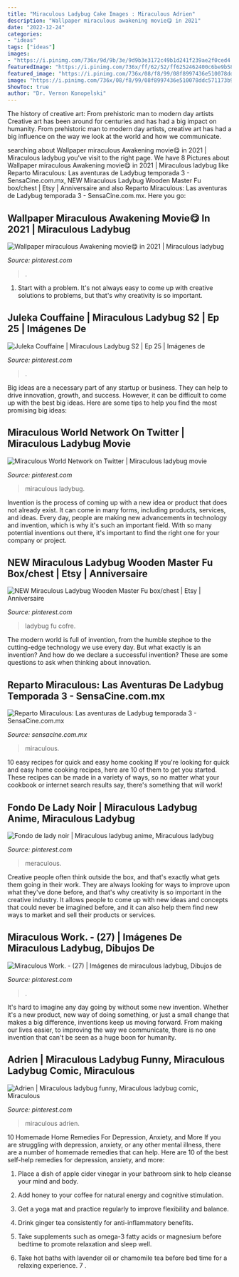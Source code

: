 ```yaml
---
title: "Miraculous Ladybug Cake Images : Miraculous Adrien"
description: "Wallpaper miraculous awakening movie😋 in 2021"
date: "2022-12-24"
categories:
- "ideas"
tags: ["ideas"]
images:
- "https://i.pinimg.com/736x/9d/9b/3e/9d9b3e3172c49b1d241f239ae2f0ced4.jpg"
featuredImage: "https://i.pinimg.com/736x/ff/62/52/ff6252462400c6be9b58f6581f138a22.jpg"
featured_image: "https://i.pinimg.com/736x/08/f8/99/08f8997436e510078ddc571173b90671.jpg"
image: "https://i.pinimg.com/736x/08/f8/99/08f8997436e510078ddc571173b90671.jpg"
ShowToc: true
author: "Dr. Vernon Konopelski"
---
```



The history of creative art: From prehistoric man to modern day artists
Creative art has been around for centuries and has had a big impact on humanity. From prehistoric man to modern day artists, creative art has had a big influence on the way we look at the world and how we communicate.

	

		
searching about Wallpaper miraculous Awakening movie😋 in 2021 | Miraculous ladybug you've visit to the right page. We have 8 Pictures about Wallpaper miraculous Awakening movie😋 in 2021 | Miraculous ladybug like Reparto Miraculous: Las aventuras de Ladybug temporada 3 - SensaCine.com.mx, NEW Miraculous Ladybug Wooden Master Fu box/chest | Etsy | Anniversaire and also Reparto Miraculous: Las aventuras de Ladybug temporada 3 - SensaCine.com.mx. Here you go:
		
    
## Wallpaper Miraculous Awakening Movie😋 In 2021 | Miraculous Ladybug

<img loading=lazy src="https://i.pinimg.com/736x/9d/9b/3e/9d9b3e3172c49b1d241f239ae2f0ced4.jpg" onerror="this.onerror=null;this.src='https://tse4.mm.bing.net/th?id=OIP.6rGX_HG-BAux6VPDa5cQ6wHaNJ&amp;pid=15.1';" alt="Wallpaper miraculous Awakening movie😋 in 2021 | Miraculous ladybug">

_Source: pinterest.com_

>. 

	

1. Start with a problem. It's not always easy to come up with creative solutions to problems, but that's why creativity is so important.

    
## Juleka Couffaine | Miraculous Ladybug S2 | Ep 25 | Imágenes De

<img loading=lazy src="https://i.pinimg.com/736x/c6/d8/fe/c6d8fe90a7da65b361dc3eb7c11f542e.jpg" onerror="this.onerror=null;this.src='https://tse2.mm.bing.net/th?id=OIP.6mUjaMjs7OwOZrTfJ8jggwAAAA&amp;pid=15.1';" alt="Juleka Couffaine | Miraculous Ladybug S2 | Ep 25 | Imágenes de">

_Source: pinterest.com_

>. 

	

Big ideas are a necessary part of any startup or business. They can help to drive innovation, growth, and success. However, it can be difficult to come up with the best big ideas. Here are some tips to help you find the most promising big ideas: 

    
## Miraculous World Network On Twitter | Miraculous Ladybug Movie

<img loading=lazy src="https://i.pinimg.com/736x/8f/3c/cb/8f3ccb9d90ae7827bbf1a2d8266ed240.jpg" onerror="this.onerror=null;this.src='https://tse3.mm.bing.net/th?id=OIP.-n8MsPtAzlsYmSeWDIpMYgHaNK&amp;pid=15.1';" alt="Miraculous World Network on Twitter | Miraculous ladybug movie">

_Source: pinterest.com_

>miraculous ladybug. 

	

Invention is the process of coming up with a new idea or product that does not already exist. It can come in many forms, including products, services, and ideas. Every day, people are making new advancements in technology and invention, which is why it's such an important field. With so many potential inventions out there, it's important to find the right one for your company or project.

    
## NEW Miraculous Ladybug Wooden Master Fu Box/chest | Etsy | Anniversaire

<img loading=lazy src="https://i.pinimg.com/736x/ff/62/52/ff6252462400c6be9b58f6581f138a22.jpg" onerror="this.onerror=null;this.src='https://tse4.mm.bing.net/th?id=OIP.tzAu6FtbnLBTBLkQf51dLAHaJ4&amp;pid=15.1';" alt="NEW Miraculous Ladybug Wooden Master Fu box/chest | Etsy | Anniversaire">

_Source: pinterest.com_

>ladybug fu cofre. 

	

The modern world is full of invention, from the humble stephoe to the cutting-edge technology we use every day. But what exactly is an invention? And how do we declare a successful invention? These are some questions to ask when thinking about innovation.

    
## Reparto Miraculous: Las Aventuras De Ladybug Temporada 3 - SensaCine.com.mx

<img loading=lazy src="https://mx.web.img3.acsta.net/pictures/18/11/07/17/53/4839826.jpg" onerror="this.onerror=null;this.src='https://tse2.mm.bing.net/th?id=OIP.-UYN_hDoaCiNbrwlLQmYhAHaLH&amp;pid=15.1';" alt="Reparto Miraculous: Las aventuras de Ladybug temporada 3 - SensaCine.com.mx">

_Source: sensacine.com.mx_

>miraculous. 

	

10 easy recipes for quick and easy home cooking
If you're looking for quick and easy home cooking recipes, here are 10 of them to get you started. These recipes can be made in a variety of ways, so no matter what your cookbook or internet search results say, there's something that will work!

    
## Fondo De Lady Noir | Miraculous Ladybug Anime, Miraculous Ladybug

<img loading=lazy src="https://i.pinimg.com/736x/c7/b5/f6/c7b5f6c3ceb3317c46585d799bfd47a4.jpg" onerror="this.onerror=null;this.src='https://tse1.mm.bing.net/th?id=OIP.3KDW7jQUmmiMlfhykWQcXAHaNK&amp;pid=15.1';" alt="Fondo de lady noir | Miraculous ladybug anime, Miraculous ladybug">

_Source: pinterest.com_

>meraculous. 

	

Creative people often think outside the box, and that's exactly what gets them going in their work. They are always looking for ways to improve upon what they've done before, and that's why creativity is so important in the creative industry. It allows people to come up with new ideas and concepts that could never be imagined before, and it can also help them find new ways to market and sell their products or services.

    
## Miraculous Work. - (27) | Imágenes De Miraculous Ladybug, Dibujos De

<img loading=lazy src="https://i.pinimg.com/736x/4a/f2/5c/4af25c3e493804da4993358f3fe017eb.jpg" onerror="this.onerror=null;this.src='https://tse3.mm.bing.net/th?id=OIP.EjwotIeEGKmGjmxhQ1J6PQHaKf&amp;pid=15.1';" alt="Miraculous Work. - (27) | Imágenes de miraculous ladybug, Dibujos de">

_Source: pinterest.com_

>. 

	

It's hard to imagine any day going by without some new invention. Whether it's a new product, new way of doing something, or just a small change that makes a big difference, inventions keep us moving forward. From making our lives easier, to improving the way we communicate, there is no one invention that can't be seen as a huge boon for humanity.

    
## Adrien | Miraculous Ladybug Funny, Miraculous Ladybug Comic, Miraculous

<img loading=lazy src="https://i.pinimg.com/736x/08/f8/99/08f8997436e510078ddc571173b90671.jpg" onerror="this.onerror=null;this.src='https://tse2.mm.bing.net/th?id=OIP.-zWwpMtrEGjQmwHTywpISgHaK9&amp;pid=15.1';" alt="Adrien | Miraculous ladybug funny, Miraculous ladybug comic, Miraculous">

_Source: pinterest.com_

>miraculous adrien. 

	

10 Homemade Home Remedies For Depression, Anxiety, and More
If you are struggling with depression, anxiety, or any other mental illness, there are a number of homemade remedies that can help. Here are 10 of the best self-help remedies for depression, anxiety, and more:
1. Place a dish of apple cider vinegar in your bathroom sink to help cleanse your mind and body.

2. Add honey to your coffee for natural energy and cognitive stimulation.

3. Get a yoga mat and practice regularly to improve flexibility and balance.

4. Drink ginger tea consistently for anti-inflammatory benefits.

5. Take supplements such as omega-3 fatty acids or magnesium before bedtime to promote relaxation and sleep well.

6. Take hot baths with lavender oil or chamomile tea before bed time for a relaxing experience.      7 .


